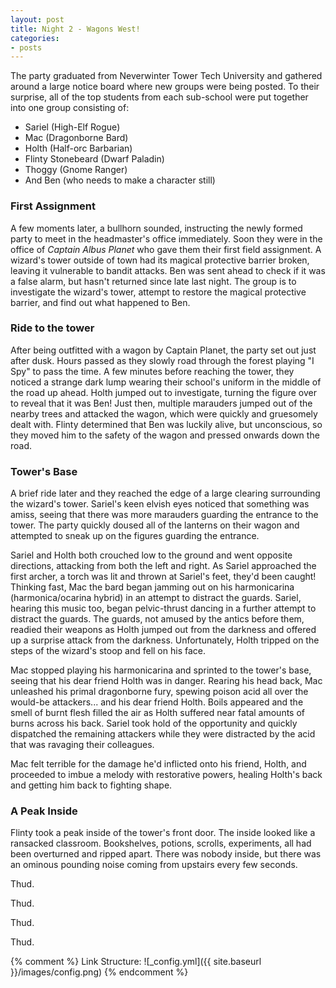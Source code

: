```yaml
---
layout: post
title: Night 2 - Wagons West!
categories:
- posts
---
```


The party graduated from Neverwinter Tower Tech University and gathered around a large notice board where new groups were being posted. To their surprise, all of the top students from each sub-school were put together into one group consisting of:

- Sariel (High-Elf Rogue)
- Mac (Dragonborne Bard)
- Holth (Half-orc Barbarian)
- Flinty Stonebeard (Dwarf Paladin)
- Thoggy (Gnome Ranger)
- And Ben (who needs to make a character still)

### First Assignment

A few moments later, a bullhorn sounded, instructing the newly formed party to meet in the headmaster's office immediately. Soon they were in the office of _Captain Albus Planet_ who gave them their first field assignment. A wizard's tower outside of town had its magical protective barrier broken, leaving it vulnerable to bandit attacks. Ben was sent ahead to check if it was a false alarm, but hasn't returned since late last night. The group is to investigate the wizard's tower, attempt to restore the magical protective barrier, and find out what happened to Ben.

### Ride to the tower

After being outfitted with a wagon by Captain Planet, the party set out just after dusk. Hours passed as they slowly road through the forest playing "I Spy" to pass the time. A few minutes before reaching the tower, they noticed a strange dark lump wearing their school's uniform in the middle of the road up ahead. Holth jumped out to investigate, turning the figure over to reveal that it was Ben! Just then, multiple marauders jumped out of the nearby trees and attacked the wagon, which were quickly and gruesomely dealt with. Flinty determined that Ben was luckily alive, but unconscious, so they moved him to the safety of the wagon and pressed onwards down the road.

### Tower's Base

A brief ride later and they reached the edge of a large clearing surrounding the wizard's tower. Sariel's keen elvish eyes noticed that something was amiss, seeing that there was more marauders guarding the entrance to the tower. The party quickly doused all of the lanterns on their wagon and attempted to sneak up on the figures guarding the entrance.

Sariel and Holth both crouched low to the ground and went opposite directions, attacking from both the left and right. As Sariel approached the first archer, a torch was lit and thrown at Sariel's feet, they'd been caught! Thinking fast, Mac the bard began jamming out on his harmonicarina (harmonica/ocarina hybrid) in an attempt to distract the guards. Sariel, hearing this music too, began pelvic-thrust dancing in a further attempt to distract the guards. The guards, not amused by the antics before them, readied their weapons as Holth jumped out from the darkness and offered up a surprise attack from the darkness. Unfortunately, Holth tripped on the steps of the wizard's stoop and fell on his face.

Mac stopped playing his harmonicarina and sprinted to the tower's base, seeing that his dear friend Holth was in danger. Rearing his head back, Mac unleashed his primal dragonborne fury, spewing poison acid all over the would-be attackers... and his dear friend Holth. Boils appeared and the smell of burnt flesh filled the air as Holth suffered near fatal amounts of burns across his back. Sariel took hold of the opportunity and quickly dispatched the remaining attackers while they were distracted by the acid that was ravaging their colleagues.

Mac felt terrible for the damage he'd inflicted onto his friend, Holth, and proceeded to imbue a melody with restorative powers, healing Holth's back and getting him back to fighting shape.

### A Peak Inside

Flinty took a peak inside of the tower's front door. The inside looked like a ransacked classroom. Bookshelves, potions, scrolls, experiments, all had been overturned and ripped apart. There was nobody inside, but there was an ominous pounding noise coming from upstairs every few seconds.

Thud.

Thud.

Thud.

Thud.






{% comment %}
Link Structure:
![_config.yml]({{ site.baseurl }}/images/config.png)
{% endcomment %}
